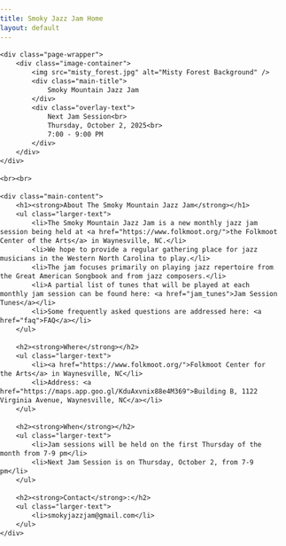 ```yaml
---
title: Smoky Jazz Jam Home
layout: default
---
```

<style>
        body {
            margin: 0;
            padding: 0;
            font-family: Arial, sans-serif;
        }
        
        .larger-text {
            font-size: 20px;
        }
        
        .image-container {
            position: relative;
            text-align: center;
            display: block;
            width: 100%;
            max-width: 800px;
            margin: 0 auto;
        }
        
        .image-container img {
            width: 100%;
            height: auto;
            max-width: 100%;
        }
        
        .main-title {
            position: absolute;
            top: 15px;
            left: 50%;
            transform: translateX(-50%);
            color: #2c3e50;
            font-size: 28px;
            font-weight: bold;
            text-shadow: 2px 2px 4px rgba(255, 255, 255, 0.8);
            letter-spacing: 1px;
            text-align: center;
            width: 90%;
        }
        
        .overlay-text {
            position: absolute;
            top: 60px;
            left: 50%;
            transform: translateX(-50%);
            background-color: rgba(0, 0, 0, 0.7);
            color: white;
            padding: 10px 15px;
            border-radius: 8px;
            font-size: 14px;
            font-weight: bold;
            text-shadow: 2px 2px 4px rgba(0, 0, 0, 0.8);
            text-align: center;
            width: 80%;
            max-width: 250px;
        }
        
        /* Main content wrapper - This is the key fix */
        .main-content {
            max-width: 800px;
            margin: 0 auto;
            padding: 0 20px;
            text-align: left;
            box-sizing: border-box;
        }
        
        /* Center the entire page wrapper */
        .page-wrapper {
            text-align: center;
            width: 100%;
        }
        
        /* Mobile-specific styles */
        @media screen and (max-width: 768px) {
            .main-title {
                font-size: 20px;
                top: 10px;
                letter-spacing: 0.5px;
            }
            
            .overlay-text {
                font-size: 12px;
                top: 40px;
                padding: 8px 12px;
                width: 85%;
            }
            
            .larger-text {
                font-size: 18px;
            }
            
            .main-content {
                max-width: 95%;
                padding: 0 15px;
            }
        }
    </style>
    <div class="page-wrapper">
        <div class="image-container">
            <img src="misty_forest.jpg" alt="Misty Forest Background" />
            <div class="main-title">
                Smoky Mountain Jazz Jam
            </div>
            <div class="overlay-text">
                Next Jam Session<br>
                Thursday, October 2, 2025<br>
                7:00 - 9:00 PM
            </div>
        </div>
    </div>
    
    <br><br>
    
    <div class="main-content">
        <h1><strong>About The Smoky Mountain Jazz Jam</strong></h1>
        <ul class="larger-text">
            <li>The Smoky Mountain Jazz Jam is a new monthly jazz jam session being held at <a href="https://www.folkmoot.org/">the Folkmoot Center of the Arts</a> in Waynesville, NC.</li>
            <li>We hope to provide a regular gathering place for jazz musicians in the Western North Carolina to play.</li>
            <li>The jam focuses primarily on playing jazz repertoire from the Great American Songbook and from jazz composers.</li>
            <li>A partial list of tunes that will be played at each monthly jam session can be found here: <a href="jam_tunes">Jam Session Tunes</a></li>
            <li>Some frequently asked questions are addressed here: <a href="faq">FAQ</a></li>
        </ul>
        
        <h2><strong>Where</strong></h2>
        <ul class="larger-text">
            <li><a href="https://www.folkmoot.org/">Folkmoot Center for the Arts</a> in Waynesville, NC</li>
            <li>Address: <a href="https://maps.app.goo.gl/KduAxvnix88e4M369">Building B, 1122 Virginia Avenue, Waynesville, NC</a></li>
        </ul>
        
        <h2><strong>When</strong></h2>
        <ul class="larger-text">
            <li>Jam sessions will be held on the first Thursday of the month from 7-9 pm</li>
            <li>Next Jam Session is on Thursday, October 2, from 7-9 pm</li>
        </ul>
        
        <h2><strong>Contact</strong>:</h2>
        <ul class="larger-text">
            <li>smokyjazzjam@gmail.com</li>
        </ul>
    </div>
